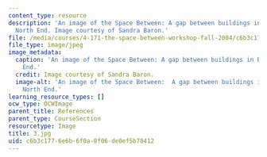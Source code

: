 ```yaml
---
content_type: resource
description: 'An image of the Space Between: A gap between buildings in Boston''s
  North End. Image courtesy of Sandra Baron.'
file: /media/courses/4-171-the-space-between-workshop-fall-2004/c6b3c1776e6b6f0a8f06de0ef5b78412_3.jpg
file_type: image/jpeg
image_metadata:
  caption: 'An image of the Space Between: A gap between buildings in Boston''s North
    End.'
  credit: Image courtesy of Sandra Baron.
  image-alt: 'An image of the Space Between:  A gap between buildings in Boston''s
    North End.'
learning_resource_types: []
ocw_type: OCWImage
parent_title: References
parent_type: CourseSection
resourcetype: Image
title: 3.jpg
uid: c6b3c177-6e6b-6f0a-8f06-de0ef5b78412
---
```


